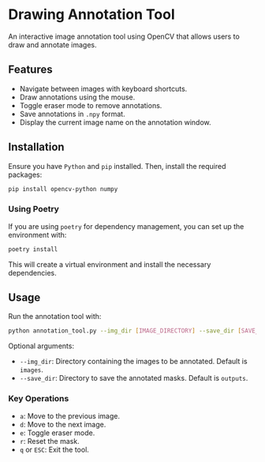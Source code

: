 # Drawing Annotation Tool

An interactive image annotation tool using OpenCV that allows users to draw and annotate images.

## Features

-   Navigate between images with keyboard shortcuts.
-   Draw annotations using the mouse.
-   Toggle eraser mode to remove annotations.
-   Save annotations in `.npy` format.
-   Display the current image name on the annotation window.

## Installation

Ensure you have `Python` and `pip` installed. Then, install the required packages:

```bash
pip install opencv-python numpy
```

### Using Poetry

If you are using `poetry` for dependency management, you can set up the environment with:

```bash
poetry install
```

This will create a virtual environment and install the necessary dependencies.

## Usage

Run the annotation tool with:

```bash
python annotation_tool.py --img_dir [IMAGE_DIRECTORY] --save_dir [SAVE_DIRECTORY]
```

Optional arguments:

-   `--img_dir`: Directory containing the images to be annotated. Default is `images`.
-   `--save_dir`: Directory to save the annotated masks. Default is `outputs`.

### Key Operations

-   `a`: Move to the previous image.
-   `d`: Move to the next image.
-   `e`: Toggle eraser mode.
-   `r`: Reset the mask.
-   `q` or `ESC`: Exit the tool.
